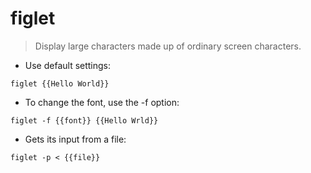 # figlet

> Display large characters made up of ordinary screen characters.

- Use default settings:

`figlet {{Hello World}}`

- To change the font, use the -f option:

`figlet -f {{font}} {{Hello Wrld}}`

- Gets its input from a file:

`figlet -p < {{file}}`
